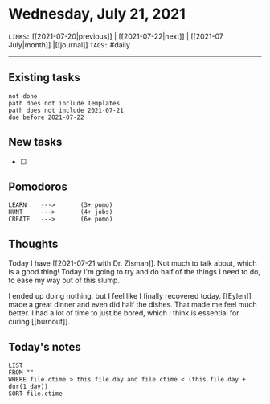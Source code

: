 # Wednesday, July 21, 2021
`LINKS:` [[2021-07-20|previous]] | [[2021-07-22|next]] | [[2021-07 July|month]] |[[journal]] 
`TAGS:` #daily

---
## Existing tasks
```tasks
not done
path does not include Templates
path does not include 2021-07-21
due before 2021-07-22
```

## New tasks
- [ ] 

## Pomodoros
```
LEARN    ---> 		(3+ pomo)
HUNT     ---> 		(4+ jobs)
CREATE   --->  		(6+ pomo)
```

## Thoughts
Today I have [[2021-07-21 with Dr. Zisman]]. Not much to talk about, which is a good thing! Today I'm going to try and do half of the things I need to do, to ease my way out of this slump. 

I ended up doing nothing, but I feel like I finally recovered today. [[Eylen]] made a great dinner and even did half the dishes. That made me feel much better. I had a lot of time to just be bored, which I think is essential for curing [[burnout]]. 

## Today's notes
```dataview
LIST 
FROM ""
WHERE file.ctime > this.file.day and file.ctime < (this.file.day + dur(1 day))
SORT file.ctime
```
